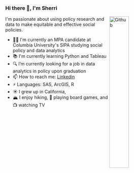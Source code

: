 ### Hi there 👋, I'm Sherri

<img width="35%" align="right" alt="Github" src="https://media0.giphy.com/media/CTX0ivSQbI78A/giphy.gif?cid=790b7611b24408d5f789f9f4ab537310cf92fa409937e3e0&rid=giphy.gif&ct=g" />


I'm passionate about using policy research and data to make equitable and effective social policies.
- 👩‍💻 I'm currently an MPA candidate at Columbia University's SIPA studying social policy and data analytics
- 📚 I'm currently learning Python and Tableau
- 🔍 I’m currently looking for a job in data analytics in policy upon graduation 
- 📫 How to reach me: [Linkedin](https://www.linkedin.com/in/sherriz/)
- ⚡️ Languages: SAS, ArcGIS, R 
- ☀️ I grew up in California, 
- 🏔 I enjoy hiking, 🎲 playing board games, and 📺 watching TV
